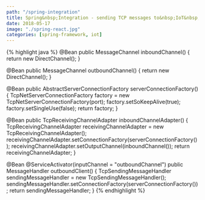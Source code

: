 ```yaml
---
path: "/spring-integration"
title: Spring&nbsp;Integration - sending TCP messages to&nbsp;IoT&nbsp;devices
date: 2018-05-17
image: "./spring-react.jpg"
categories: [spring-framework, iot]
---
```


{% highlight java %}
@Bean
public MessageChannel inboundChannel() {
  return new DirectChannel();
}

@Bean
public MessageChannel outboundChannel() {
  return new DirectChannel();
}

@Bean
public AbstractServerConnectionFactory serverConnectionFactory() {
  TcpNetServerConnectionFactory factory = new TcpNetServerConnectionFactory(port);
  factory.setSoKeepAlive(true);
  factory.setSingleUse(false);
  return factory;
}

@Bean
public TcpReceivingChannelAdapter inboundChannelAdapter() {
  TcpReceivingChannelAdapter receivingChannelAdapter = new TcpReceivingChannelAdapter();
  receivingChannelAdapter.setConnectionFactory(serverConnectionFactory());
  receivingChannelAdapter.setOutputChannel(inboundChannel());
  return receivingChannelAdapter;
}


@Bean
@ServiceActivator(inputChannel = "outboundChannel")
public MessageHandler outboundClient() {
  TcpSendingMessageHandler sendingMessageHandler = new TcpSendingMessageHandler();
  sendingMessageHandler.setConnectionFactory(serverConnectionFactory());
  return sendingMessageHandler;
}
{% endhighlight %}
